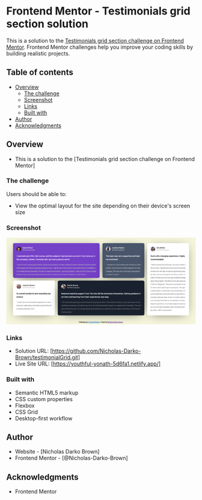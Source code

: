 # Frontend Mentor - Testimonials grid section solution

This is a solution to the [Testimonials grid section challenge on Frontend Mentor](https://www.frontendmentor.io/challenges/testimonials-grid-section-Nnw6J7Un7). Frontend Mentor challenges help you improve your coding skills by building realistic projects. 

## Table of contents

- [Overview](#overview)
  - [The challenge](#the-challenge)
  - [Screenshot](#screenshot)
  - [Links](#links)
  - [Built with](#built-with)
- [Author](#author)
- [Acknowledgments](#acknowledgments)


## Overview
- This is a solution to the [Testimonials grid section challenge on Frontend Mentor]

### The challenge

Users should be able to:

- View the optimal layout for the site depending on their device's screen size

### Screenshot

![](./screenshot.png)


### Links

- Solution URL: [https://github.com/Nicholas-Darko-Brown/testimonialGrid.git]
- Live Site URL: [https://youthful-yonath-5d6fa1.netlify.app/]


### Built with

- Semantic HTML5 markup
- CSS custom properties
- Flexbox
- CSS Grid
- Desktop-first workflow


## Author

- Website - [Nicholas Darko Brown]
- Frontend Mentor - [@Nicholas-Darko-Brown]


## Acknowledgments

- Frontend Mentor
